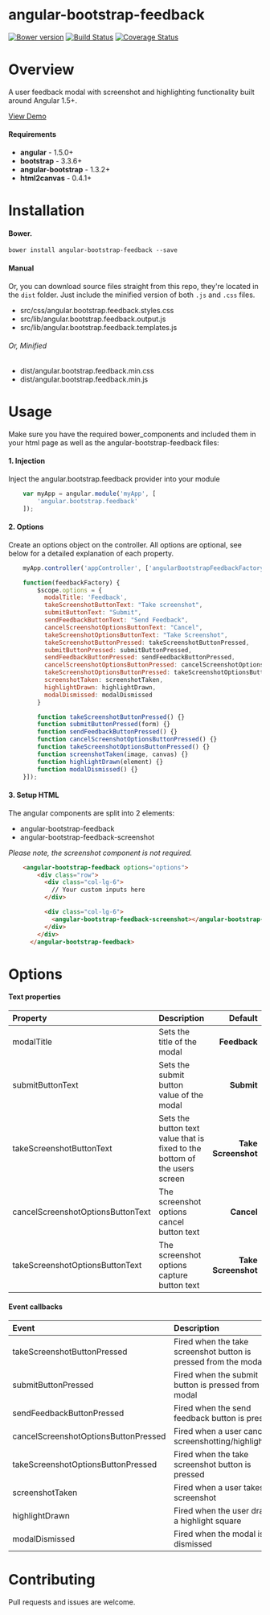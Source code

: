 # angular-bootstrap-feedback
[![Bower version](https://badge.fury.io/bo/angular-feedback.svg)](http://badge.fury.io/bo/angular-feedback)
[![Build Status](https://travis-ci.org/andreipfeiffer/angular-feedback.svg?branch=master)](https://travis-ci.org/andreipfeiffer/angular-feedback)
[![Coverage Status](https://coveralls.io/repos/andreipfeiffer/angular-feedback/badge.png?branch=master)](https://coveralls.io/r/andreipfeiffer/angular-feedback?branch=master)

# Overview
A user feedback modal with screenshot and highlighting functionality built around Angular 1.5+.

[View Demo](https://robertyoung.github.io/angular-bootstrap-feedback/)

#### Requirements
* **angular** - 1.5.0+
* **bootstrap** - 3.3.6+
* **angular-bootstrap** - 1.3.2+
* **html2canvas** - 0.4.1+

# Installation
#### Bower.

    bower install angular-bootstrap-feedback --save
#### Manual
Or, you can download source files straight from this repo, they're located in the `dist` folder.
Just include the minified version of both `.js` and `.css` files.
* src/css/angular.bootstrap.feedback.styles.css
* src/lib/angular.bootstrap.feedback.output.js
* src/lib/angular.bootstrap.feedback.templates.js

###### Or, Minified
* dist/angular.bootstrap.feedback.min.css
* dist/angular.bootstrap.feedback.min.js


# Usage
Make sure you have the required bower_components and included them in your html page as well as the angular-bootstrap-feedback files:

#### 1. Injection
Inject the angular.bootstrap.feedback provider into your module
```javascript
    var myApp = angular.module('myApp', [
        'angular.bootstrap.feedback'
    ]);
```

#### 2. Options    
Create an options object on the controller. All options are optional, see below for a detailed explanation of each property.

```javascript
    myApp.controller('appController', ['angularBootstrapFeedbackFactory',

    function(feedbackFactory) {
        $scope.options = {
          modalTitle: 'Feedback',
          takeScreenshotButtonText: "Take screenshot",
          submitButtonText: "Submit",
          sendFeedbackButtonText: "Send Feedback",
          cancelScreenshotOptionsButtonText: "Cancel",
          takeScreenshotOptionsButtonText: "Take Screenshot",
          takeScreenshotButtonPressed: takeScreenshotButtonPressed,
          submitButtonPressed: submitButtonPressed,
          sendFeedbackButtonPressed: sendFeedbackButtonPressed,
          cancelScreenshotOptionsButtonPressed: cancelScreenshotOptionsButtonPressed,
          takeScreenshotOptionsButtonPressed: takeScreenshotOptionsButtonPressed,
          screenshotTaken: screenshotTaken,
          highlightDrawn: highlightDrawn,
          modalDismissed: modalDismissed
        }

        function takeScreenshotButtonPressed() {}
        function submitButtonPressed(form) {}
        function sendFeedbackButtonPressed() {}
        function cancelScreenshotOptionsButtonPressed() {}
        function takeScreenshotOptionsButtonPressed() {}
        function screenshotTaken(image, canvas) {}
        function highlightDrawn(element) {}
        function modalDismissed() {}
    }]);
```

#### 3. Setup HTML    
The angular components are split into 2 elements:
* angular-bootstrap-feedback
* angular-bootstrap-feedback-screenshot

*Please note, the screenshot component is not required.*
``` html
    <angular-bootstrap-feedback options="options">
        <div class="row">
          <div class="col-lg-6">
            // Your custom inputs here
          </div>

          <div class="col-lg-6">
            <angular-bootstrap-feedback-screenshot></angular-bootstrap-feedback-screenshot>
          </div>
        </div>
      </angular-bootstrap-feedback>
```

# Options
#### Text properties
|Property|Description|Default|
|:-------------|:-----------------------|------:|
|modalTitle|Sets the title of the modal|**Feedback**|
|submitButtonText|Sets the submit button value of the modal|**Submit**|
|takeScreenshotButtonText|Sets the button text value that is fixed to the bottom of the users screen|**Take Screenshot**|
|cancelScreenshotOptionsButtonText|The screenshot options cancel button text|**Cancel**|
|takeScreenshotOptionsButtonText|The screenshot options capture button text|**Take Screenshot**|

#### Event callbacks
|Event|Description|
|:--------|:-------------|
|takeScreenshotButtonPressed|Fired when the take screenshot button is pressed from the modal|
|submitButtonPressed|Fired when the submit button is pressed from the modal|
|sendFeedbackButtonPressed|Fired when the send feedback button is pressed|
|cancelScreenshotOptionsButtonPressed|Fired when a user cancels screenshotting/highlighting|
|takeScreenshotOptionsButtonPressed|Fired when the take screenshot button is pressed|
|screenshotTaken|Fired when a user takes a screenshot|
|highlightDrawn|Fired when the user draws a highlight square|
|modalDismissed|Fired when the modal is dismissed|


# Contributing

Pull requests and issues are welcome.
